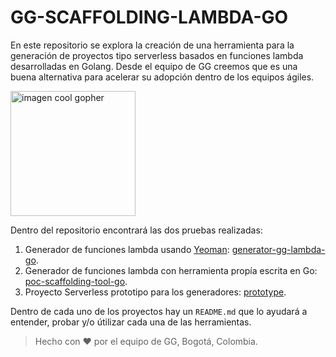 # GG-SCAFFOLDING-LAMBDA-GO

En este repositorio se explora la creación de una herramienta para la generación de proyectos tipo serverless basados en funciones lambda desarrolladas en Golang. Desde el equipo de GG creemos que es una buena alternativa para acelerar su adopción dentro de los equipos ágiles.

<img src="https://go.dev/images/gophers/biplane.svg" alt="imagen cool gopher" width="200"/>

Dentro del repositorio encontrará las dos pruebas realizadas:

1. Generador de funciones lambda usando [Yeoman](https://yeoman.io/): [generator-gg-lambda-go](./generator-gg-lambda-go).
2. Generador de funciones lambda con herramienta propía escrita en Go: [poc-scaffolding-tool-go](./poc-scaffolding-tool-go).
3. Proyecto Serverless prototipo para los generadores: [prototype](./prototype).

Dentro de cada uno de los proyectos hay un `README.md` que lo ayudará a entender, probar y/o útilizar cada una de las herramientas.

>Hecho con :heart: por el equipo de GG, Bogotá, Colombia.
